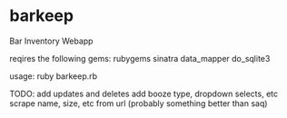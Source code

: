 barkeep
=======

Bar Inventory Webapp

reqires the following gems:
rubygems
sinatra
data_mapper
do_sqlite3

usage:
ruby barkeep.rb

TODO:
add updates and deletes
add booze type, dropdown selects, etc
scrape name, size, etc from url (probably something better than saq)
